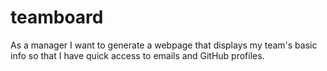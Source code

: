 # teamboard
As a manager I want to generate a webpage that displays my team's basic info so that I have quick access to emails and GitHub profiles.
